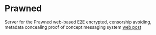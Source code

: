# Prawned

Server for the Prawned web-based E2E encrypted, censorship avoiding, metadata concealing proof of concept messaging system [web post](https://www.scriptjunkie.us/2021/09/covert-credit-calculation-communications/)
